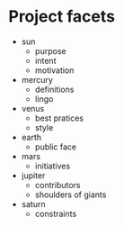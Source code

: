 # Project facets

  - sun
    - purpose
    - intent
    - motivation
  - mercury
    - definitions
    - lingo
  - venus
    - best pratices
    - style
  - earth
    - public face
  - mars
    - initiatives
  - jupiter
    - contributors
    - shoulders of giants
  - saturn
    - constraints
